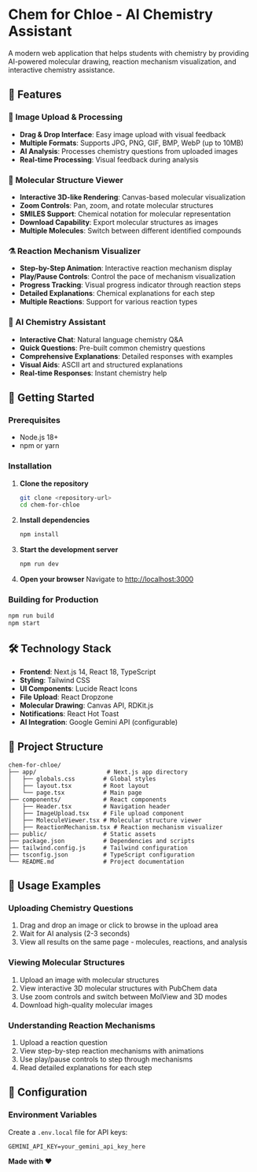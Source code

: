 # Chem for Chloe - AI Chemistry Assistant

A modern web application that helps students with chemistry by providing AI-powered molecular drawing, reaction mechanism visualization, and interactive chemistry assistance.

## 🧪 Features

### 📸 Image Upload & Processing
- **Drag & Drop Interface**: Easy image upload with visual feedback
- **Multiple Formats**: Supports JPG, PNG, GIF, BMP, WebP (up to 10MB)
- **AI Analysis**: Processes chemistry questions from uploaded images
- **Real-time Processing**: Visual feedback during analysis

### 🧬 Molecular Structure Viewer
- **Interactive 3D-like Rendering**: Canvas-based molecular visualization
- **Zoom Controls**: Pan, zoom, and rotate molecular structures
- **SMILES Support**: Chemical notation for molecular representation
- **Download Capability**: Export molecular structures as images
- **Multiple Molecules**: Switch between different identified compounds

### ⚗️ Reaction Mechanism Visualizer
- **Step-by-Step Animation**: Interactive reaction mechanism display
- **Play/Pause Controls**: Control the pace of mechanism visualization
- **Progress Tracking**: Visual progress indicator through reaction steps
- **Detailed Explanations**: Chemical explanations for each step
- **Multiple Reactions**: Support for various reaction types

### 🤖 AI Chemistry Assistant
- **Interactive Chat**: Natural language chemistry Q&A
- **Quick Questions**: Pre-built common chemistry questions
- **Comprehensive Explanations**: Detailed responses with examples
- **Visual Aids**: ASCII art and structured explanations
- **Real-time Responses**: Instant chemistry help

## 🚀 Getting Started

### Prerequisites
- Node.js 18+ 
- npm or yarn

### Installation

1. **Clone the repository**
   ```bash
   git clone <repository-url>
   cd chem-for-chloe
   ```

2. **Install dependencies**
   ```bash
   npm install
   ```

3. **Start the development server**
   ```bash
   npm run dev
   ```

4. **Open your browser**
   Navigate to [http://localhost:3000](http://localhost:3000)

### Building for Production

```bash
npm run build
npm start
```

## 🛠️ Technology Stack

- **Frontend**: Next.js 14, React 18, TypeScript
- **Styling**: Tailwind CSS
- **UI Components**: Lucide React Icons
- **File Upload**: React Dropzone
- **Molecular Drawing**: Canvas API, RDKit.js
- **Notifications**: React Hot Toast
- **AI Integration**: Google Gemini API (configurable)

## 📁 Project Structure

```
chem-for-chloe/
├── app/                    # Next.js app directory
│   ├── globals.css        # Global styles
│   ├── layout.tsx         # Root layout
│   └── page.tsx           # Main page
├── components/            # React components
│   ├── Header.tsx         # Navigation header
│   ├── ImageUpload.tsx    # File upload component
│   ├── MoleculeViewer.tsx # Molecular structure viewer
│   ├── ReactionMechanism.tsx # Reaction mechanism visualizer
├── public/                # Static assets
├── package.json           # Dependencies and scripts
├── tailwind.config.js     # Tailwind configuration
├── tsconfig.json          # TypeScript configuration
└── README.md              # Project documentation
```

## 🎯 Usage Examples

### Uploading Chemistry Questions
1. Drag and drop an image or click to browse in the upload area
2. Wait for AI analysis (2-3 seconds)
3. View all results on the same page - molecules, reactions, and analysis

### Viewing Molecular Structures
1. Upload an image with molecular structures
2. View interactive 3D molecular structures with PubChem data
3. Use zoom controls and switch between MolView and 3D modes
4. Download high-quality molecular images

### Understanding Reaction Mechanisms
1. Upload a reaction question
2. View step-by-step reaction mechanisms with animations
3. Use play/pause controls to step through mechanisms
4. Read detailed explanations for each step

## 🔧 Configuration

### Environment Variables
Create a `.env.local` file for API keys:

```env
GEMINI_API_KEY=your_gemini_api_key_here
```

**Made with ❤️**
